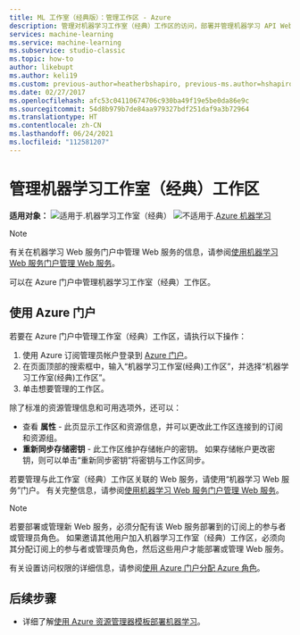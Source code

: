 ```yaml
---
title: ML 工作室（经典版）：管理工作区 - Azure
description: 管理对机器学习工作室（经典）工作区的访问，部署并管理机器学习 API Web 服务
services: machine-learning
ms.service: machine-learning
ms.subservice: studio-classic
ms.topic: how-to
author: likebupt
ms.author: keli19
ms.custom: previous-author=heatherbshapiro, previous-ms.author=hshapiro
ms.date: 02/27/2017
ms.openlocfilehash: afc53c04110674706c930ba49f19e5be0da86e9c
ms.sourcegitcommit: 54d8b979b7de84aa979327bdf251daf9a3b72964
ms.translationtype: HT
ms.contentlocale: zh-CN
ms.lasthandoff: 06/24/2021
ms.locfileid: "112581207"
---
```

# <a name="manage-a-machine-learning-studio-classic-workspace"></a>管理机器学习工作室（经典）工作区

**适用对象：** ![适用于.](../../../includes/media/aml-applies-to-skus/yes.png)机器学习工作室（经典）   ![不适用于.](../../../includes/media/aml-applies-to-skus/no.png)[Azure 机器学习](../overview-what-is-machine-learning-studio.md#ml-studio-classic-vs-azure-machine-learning-studio)


> [!NOTE]
> 有关在机器学习 Web 服务门户中管理 Web 服务的信息，请参阅[使用机器学习 Web 服务门户管理 Web 服务](manage-new-webservice.md)。
> 
> 

可以在 Azure 门户中管理机器学习工作室（经典）工作区。



## <a name="use-the-azure-portal"></a>使用 Azure 门户

若要在 Azure 门户中管理工作室（经典）工作区，请执行以下操作：

1. 使用 Azure 订阅管理员帐户登录到 [Azure 门户](https://portal.azure.com/)。
2. 在页面顶部的搜索框中，输入“机器学习工作室(经典)工作区”，并选择“机器学习工作室(经典)工作区”。
3. 单击想要管理的工作区。

除了标准的资源管理信息和可用选项外，还可以：

- 查看 **属性** - 此页显示工作区和资源信息，并可以更改此工作区连接到的订阅和资源组。
- **重新同步存储密钥** - 此工作区维护存储帐户的密钥。 如果存储帐户更改密钥，则可以单击“重新同步密钥”将密钥与工作区同步。

若要管理与此工作室（经典）工作区关联的 Web 服务，请使用“机器学习 Web 服务”门户。 有关完整信息，请参阅[使用机器学习 Web 服务门户管理 Web 服务](manage-new-webservice.md)。

> [!NOTE]
> 若要部署或管理新 Web 服务，必须分配有该 Web 服务部署到的订阅上的参与者或管理员角色。 如果邀请其他用户加入机器学习工作室（经典）工作区，必须向其分配订阅上的参与者或管理员角色，然后这些用户才能部署或管理 Web 服务。 
> 
>有关设置访问权限的详细信息，请参阅[使用 Azure 门户分配 Azure 角色](../../role-based-access-control/role-assignments-portal.md)。

## <a name="next-steps"></a>后续步骤
* 详细了解[使用 Azure 资源管理器模板部署机器学习](deploy-with-resource-manager-template.md)。